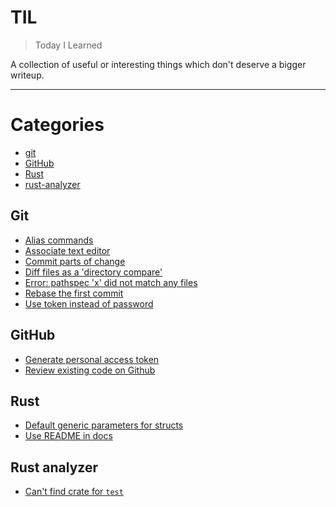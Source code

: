# TIL

> Today I Learned

A collection of useful or interesting things which don't deserve a bigger writeup.

---

# Categories

- [git](#git)
- [GitHub](#github)
- [Rust](#rust)
- [rust-analyzer](#rust-analyzer)

## Git

- [Alias commands](git/alias-commands.md)
- [Associate text editor](git/associate-text-editor.md)
- [Commit parts of change](git/commit-parts-of-change.md)
- [Diff files as a 'directory compare'](git/diff-as-directory-compare.md)
- [Error: pathspec 'x' did not match any files](git/error-pathspec-not-match-files.md)
- [Rebase the first commit](git/rebase-first-commit.md)
- [Use token instead of password](git/token-instead-password.md)

## GitHub
- [Generate personal access token](github/generate-token.md)
- [Review existing code on Github](github/review-existing-code.md)

## Rust
- [Default generic parameters for structs](rust/default-generic-parameters-structs.md)
- [Use README in docs](rust/use-readme-in-docs.md)

## Rust analyzer
- [Can't find crate for `test`](rust-analyzer/cant-find-crate-test.md)
